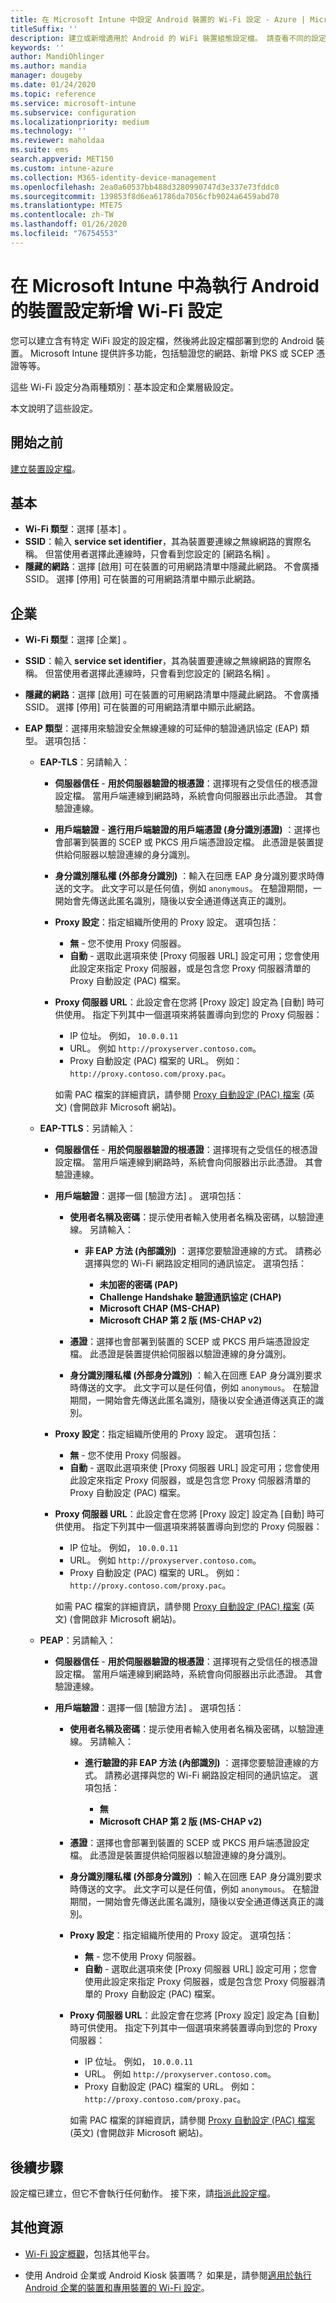 ```yaml
---
title: 在 Microsoft Intune 中設定 Android 裝置的 Wi-Fi 設定 - Azure | Microsoft Docs
titleSuffix: ''
description: 建立或新增適用於 Android 的 WiFi 裝置組態設定檔。 請查看不同的設定，包括在 Microsoft Intune 中新增憑證、選擇 EAP 類型，以及選取驗證方法。
keywords: ''
author: MandiOhlinger
ms.author: mandia
manager: dougeby
ms.date: 01/24/2020
ms.topic: reference
ms.service: microsoft-intune
ms.subservice: configuration
ms.localizationpriority: medium
ms.technology: ''
ms.reviewer: maholdaa
ms.suite: ems
search.appverid: MET150
ms.custom: intune-azure
ms.collection: M365-identity-device-management
ms.openlocfilehash: 2ea0a60537bb488d3280990747d3e337e73fddc0
ms.sourcegitcommit: 139853f8d6ea61786da7056cfb9024a6459abd70
ms.translationtype: MTE75
ms.contentlocale: zh-TW
ms.lasthandoff: 01/26/2020
ms.locfileid: "76754553"
---
```

# <a name="add-wi-fi-settings-for-devices-running-android-in-microsoft-intune"></a>在 Microsoft Intune 中為執行 Android 的裝置設定新增 Wi-Fi 設定

您可以建立含有特定 WiFi 設定的設定檔，然後將此設定檔部署到您的 Android 裝置。 Microsoft Intune 提供許多功能，包括驗證您的網路、新增 PKS 或 SCEP 憑證等等。

這些 Wi-Fi 設定分為兩種類別：基本設定和企業層級設定。

本文說明了這些設定。

## <a name="before-you-begin"></a>開始之前

[建立裝置設定檔](device-profile-create.md)。

## <a name="basic"></a>基本

- **Wi-Fi 類型**：選擇 [基本]  。
- **SSID**：輸入 **service set identifier**，其為裝置要連線之無線網路的實際名稱。 但當使用者選擇此連線時，只會看到您設定的 [網路名稱]  。
- **隱藏的網路**：選擇 [啟用]  可在裝置的可用網路清單中隱藏此網路。 不會廣播 SSID。 選擇 [停用]  可在裝置的可用網路清單中顯示此網路。

## <a name="enterprise"></a>企業

- **Wi-Fi 類型**：選擇 [企業]  。
- **SSID**：輸入 **service set identifier**，其為裝置要連線之無線網路的實際名稱。 但當使用者選擇此連線時，只會看到您設定的 [網路名稱]  。
- **隱藏的網路**：選擇 [啟用]  可在裝置的可用網路清單中隱藏此網路。 不會廣播 SSID。 選擇 [停用]  可在裝置的可用網路清單中顯示此網路。
- **EAP 類型**：選擇用來驗證安全無線連線的可延伸的驗證通訊協定 (EAP) 類型。 選項包括：

  - **EAP-TLS**：另請輸入：

    - **伺服器信任** - **用於伺服器驗證的根憑證**：選擇現有之受信任的根憑證設定檔。 當用戶端連線到網路時，系統會向伺服器出示此憑證。 其會驗證連線。

    - **用戶端驗證** - **進行用戶端驗證的用戶端憑證 (身分識別憑證)** ：選擇也會部署到裝置的 SCEP 或 PKCS 用戶端憑證設定檔。 此憑證是裝置提供給伺服器以驗證連線的身分識別。

    - **身分識別隱私權 (外部身分識別)** ：輸入在回應 EAP 身分識別要求時傳送的文字。 此文字可以是任何值，例如 `anonymous`。 在驗證期間，一開始會先傳送此匿名識別，隨後以安全通道傳送真正的識別。

    - **Proxy 設定**：指定組織所使用的 Proxy 設定。 選項包括：

      - **無** - 您不使用 Proxy 伺服器。
      - **自動** - 選取此選項來使 [Proxy 伺服器 URL]  設定可用；您會使用此設定來指定 Proxy 伺服器，或是包含您 Proxy 伺服器清單的 Proxy 自動設定 (PAC) 檔案。

    - **Proxy 伺服器 URL**：此設定會在您將 [Proxy 設定]  設定為 [自動]  時可供使用。 指定下列其中一個選項來將裝置導向到您的 Proxy 伺服器：

      - IP 位址。 例如， `10.0.0.11`
      - URL。 例如 `http://proxyserver.contoso.com`。
      - Proxy 自動設定 (PAC) 檔案的 URL。 例如：`http://proxy.contoso.com/proxy.pac`。

      如需 PAC 檔案的詳細資訊，請參閱 [Proxy 自動設定 (PAC) 檔案](https://developer.mozilla.org/docs/Web/HTTP/Proxy_servers_and_tunneling/Proxy_Auto-Configuration_(PAC)_file) \(英文\) (會開啟非 Microsoft 網站)。

  - **EAP-TTLS**：另請輸入：

    - **伺服器信任** - **用於伺服器驗證的根憑證**：選擇現有之受信任的根憑證設定檔。 當用戶端連線到網路時，系統會向伺服器出示此憑證。 其會驗證連線。

    - **用戶端驗證**：選擇一個 [驗證方法]  。 選項包括：

      - **使用者名稱及密碼**：提示使用者輸入使用者名稱及密碼，以驗證連線。 另請輸入：
        - **非 EAP 方法 (內部識別)** ：選擇您要驗證連線的方式。 請務必選擇與您的 Wi-Fi 網路設定相同的通訊協定。 選項包括：

          - **未加密的密碼 (PAP)**
          - **Challenge Handshake 驗證通訊協定 (CHAP)**
          - **Microsoft CHAP (MS-CHAP)**
          - **Microsoft CHAP 第 2 版 (MS-CHAP v2)**

      - **憑證**：選擇也會部署到裝置的 SCEP 或 PKCS 用戶端憑證設定檔。 此憑證是裝置提供給伺服器以驗證連線的身分識別。

      - **身分識別隱私權 (外部身分識別)** ：輸入在回應 EAP 身分識別要求時傳送的文字。 此文字可以是任何值，例如 `anonymous`。 在驗證期間，一開始會先傳送此匿名識別，隨後以安全通道傳送真正的識別。

    - **Proxy 設定**：指定組織所使用的 Proxy 設定。 選項包括：

      - **無** - 您不使用 Proxy 伺服器。
      - **自動** - 選取此選項來使 [Proxy 伺服器 URL]  設定可用；您會使用此設定來指定 Proxy 伺服器，或是包含您 Proxy 伺服器清單的 Proxy 自動設定 (PAC) 檔案。

    - **Proxy 伺服器 URL**：此設定會在您將 [Proxy 設定]  設定為 [自動]  時可供使用。 指定下列其中一個選項來將裝置導向到您的 Proxy 伺服器：

      - IP 位址。 例如， `10.0.0.11`
      - URL。 例如 `http://proxyserver.contoso.com`。
      - Proxy 自動設定 (PAC) 檔案的 URL。 例如：`http://proxy.contoso.com/proxy.pac`。

      如需 PAC 檔案的詳細資訊，請參閱 [Proxy 自動設定 (PAC) 檔案](https://developer.mozilla.org/docs/Web/HTTP/Proxy_servers_and_tunneling/Proxy_Auto-Configuration_(PAC)_file) \(英文\) (會開啟非 Microsoft 網站)。

  - **PEAP**：另請輸入：

    - **伺服器信任** - **用於伺服器驗證的根憑證**：選擇現有之受信任的根憑證設定檔。 當用戶端連線到網路時，系統會向伺服器出示此憑證。 其會驗證連線。

    - **用戶端驗證**：選擇一個 [驗證方法]  。 選項包括：

      - **使用者名稱及密碼**：提示使用者輸入使用者名稱及密碼，以驗證連線。 另請輸入：
        - **進行驗證的非 EAP 方法 (內部識別)** ：選擇您要驗證連線的方式。 請務必選擇與您的 Wi-Fi 網路設定相同的通訊協定。 選項包括：

          - **無**
          - **Microsoft CHAP 第 2 版 (MS-CHAP v2)**

      - **憑證**：選擇也會部署到裝置的 SCEP 或 PKCS 用戶端憑證設定檔。 此憑證是裝置提供給伺服器以驗證連線的身分識別。

      - **身分識別隱私權 (外部身分識別)** ：輸入在回應 EAP 身分識別要求時傳送的文字。 此文字可以是任何值，例如 `anonymous`。 在驗證期間，一開始會先傳送此匿名識別，隨後以安全通道傳送真正的識別。

      - **Proxy 設定**：指定組織所使用的 Proxy 設定。 選項包括：

        - **無** - 您不使用 Proxy 伺服器。
        - **自動** - 選取此選項來使 [Proxy 伺服器 URL]  設定可用；您會使用此設定來指定 Proxy 伺服器，或是包含您 Proxy 伺服器清單的 Proxy 自動設定 (PAC) 檔案。

      - **Proxy 伺服器 URL**：此設定會在您將 [Proxy 設定]  設定為 [自動]  時可供使用。 指定下列其中一個選項來將裝置導向到您的 Proxy 伺服器：

        - IP 位址。 例如， `10.0.0.11`
        - URL。 例如 `http://proxyserver.contoso.com`。
        - Proxy 自動設定 (PAC) 檔案的 URL。 例如：`http://proxy.contoso.com/proxy.pac`。

        如需 PAC 檔案的詳細資訊，請參閱 [Proxy 自動設定 (PAC) 檔案](https://developer.mozilla.org/docs/Web/HTTP/Proxy_servers_and_tunneling/Proxy_Auto-Configuration_(PAC)_file) \(英文\) (會開啟非 Microsoft 網站)。

## <a name="next-steps"></a>後續步驟

設定檔已建立，但它不會執行任何動作。 接下來，請[指派此設定檔](device-profile-assign.md)。

## <a name="more-resources"></a>其他資源

- [Wi-Fi 設定概觀](wi-fi-settings-configure.md)，包括其他平台。

- 使用 Android 企業或 Android Kiosk 裝置嗎？ 如果是，請參閱[適用於執行 Android 企業的裝置和專用裝置的 Wi-Fi 設定](wi-fi-settings-android-enterprise.md)。
